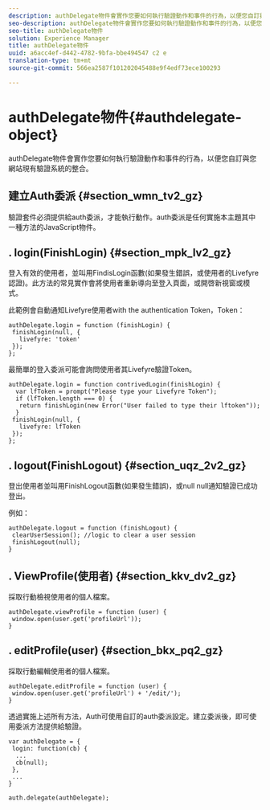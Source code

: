 ```yaml
---
description: authDelegate物件會實作您要如何執行驗證動作和事件的行為，以便您自訂與您網站現有驗證系統的整合。
seo-description: authDelegate物件會實作您要如何執行驗證動作和事件的行為，以便您自訂與您網站現有驗證系統的整合。
seo-title: authDelegate物件
solution: Experience Manager
title: authDelegate物件
uuid: a6acc4ef-d442-4782-9bfa-bbe494547 c2 e
translation-type: tm+mt
source-git-commit: 566ea2587f101202045488e9f4edf73ece100293

---
```



# authDelegate物件{#authdelegate-object}

authDelegate物件會實作您要如何執行驗證動作和事件的行為，以便您自訂與您網站現有驗證系統的整合。

## 建立Auth委派 {#section_wmn_tv2_gz}

驗證套件必須提供給auth委派，才能執行動作。auth委派是任何實施本主題其中一種方法的JavaScript物件。

## . login(FinishLogin) {#section_mpk_lv2_gz}

登入有效的使用者，並叫用FindisLogin函數(如果發生錯誤，或使用者的Livefyre認證)。此方法的常見實作會將使用者重新導向至登入頁面，或開啓新視窗或模式。

此範例會自動通知Livefyre使用者with the authentication Token，Token：

```
authDelegate.login = function (finishLogin) { 
 finishLogin(null, { 
   livefyre: 'token' 
 }); 
};
```

最簡單的登入委派可能會詢問使用者其Livefyre驗證Token。

```
authDelegate.login = function contrivedLogin(finishLogin) { 
  var lfToken = prompt("Please type your Livefyre Token");  
  if (lfToken.length === 0) { 
   return finishLogin(new Error("User failed to type their lftoken")); 
  }  
 finishLogin(null, { 
   livefyre: lfToken 
 }); 
};
```

## . logout(FinishLogout) {#section_uqz_2v2_gz}

登出使用者並叫用FinishLogout函數(如果發生錯誤)，或null null通知驗證已成功登出。

例如：

```
authDelegate.logout = function (finishLogout) { 
 clearUserSession(); //logic to clear a user session  
 finishLogout(null); 
}
```

## . ViewProfile(使用者) {#section_kkv_dv2_gz}

採取行動檢視使用者的個人檔案。

```
authDelegate.viewProfile = function (user) { 
 window.open(user.get('profileUrl')); 
}
```

## . editProfile(user) {#section_bkx_pq2_gz}

採取行動編輯使用者的個人檔案。

```
authDelegate.editProfile = function (user) { 
 window.open(user.get('profileUrl') + '/edit/'); 
}
```

透過實施上述所有方法，Auth可使用自訂的auth委派設定。建立委派後，即可使用委派方法提供給驗證。

```
var authDelegate = { 
 login: function(cb) { 
  ... 
  cb(null); 
 }, 
 ... 
} 
  
auth.delegate(authDelegate);
```

